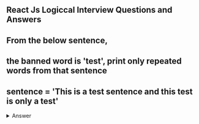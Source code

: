 ## React Js Logiccal Interview Questions and Answers

## From the below sentence,

## the banned word is 'test', print only repeated words from that sentence

## sentence = 'This is a test sentence and this test is only a test'

<details><summary>Answer</summary>

```js
import React, { useState } from "react";

function App() {
  const sentence = "This is a test sentence and this test is only a test";

  // Function to get repeated words excluding banned words
  const getRepeatedWords = (sentence) => {
    const bannedWord = "test";
    const words = sentence.toLowerCase().split(" ");
    const wordCount = {};
    const repeatedWords = [];

    words.forEach((word) => {
      if (word !== bannedWord) {
        wordCount[word] = (wordCount[word] || 0) + 1;
      }
    });

    for (const word in wordCount) {
      if (wordCount[word] > 1) {
        repeatedWords.push(word);
      }
    }

    return repeatedWords;
  };

  const repeatedWords = getRepeatedWords(sentence);

  return (
    <div>
      <h1>Repeated Words</h1>
      <p>{repeatedWords.join(", ")}</p>
    </div>
  );
}

export default App;
```

</details>

